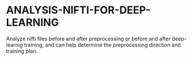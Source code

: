 # ANALYSIS-NIFTI-FOR-DEEP-LEARNING
Analyze nifti files before and after preprocessing or before and after deep-learnig training, and can help determine the preprocessing direction and training plan.

